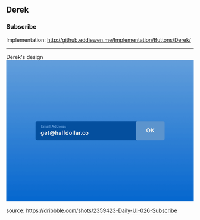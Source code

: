 ## Derek
### Subscribe

Implementation: 
<http://github.eddiewen.me/Implementation/Buttons/Derek/>

----

Derek's design
![subscribe](subscribe.png)

source: <https://dribbble.com/shots/2359423-Daily-UI-026-Subscribe>